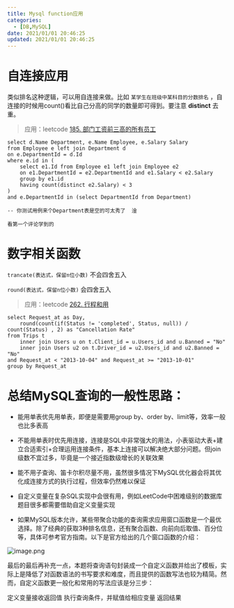 ```yaml
---
title: Mysql function应用
categories:
  - [DB,MySQL]
date: 2021/01/01 20:46:25
updated: 2021/01/01 20:46:25
---
```




# 自连接应用

类似排名这种逻辑，可以用自连接来做。比如   `某学生在班级中某科目的分数排名`   ，自连接的时候用count()看比自己分高的同学的数量即可得到。要注意   **distinct** 去重。

> 应用：leetcode [185. 部门工资前三高的所有员工](https://leetcode-cn.com/problems/department-top-three-salaries/)

```mysql
select d.Name Department, e.Name Employee, e.Salary Salary
from Employee e left join Department d
on e.DepartmentId = d.Id
where e.id in (
    select e1.Id from Employee e1 left join Employee e2 
    on e1.DepartmentId = e2.DepartmentId and e1.Salary < e2.Salary
    group by e1.id
    having count(distinct e2.Salary) < 3
)
and e.DepartmentId in (select DepartmentId from Department)

-- 你测试用例来个Department表是空的可太秀了  淦
```

`看第一个评论学到的`



# 数字相关函数

`trancate(表达式，保留n位小数)`    不会四舍五入

`round(表达式，保留n位小数)`    会四舍五入

> 应用：leetcode [262. 行程和用](https://leetcode-cn.com/problems/trips-and-users/)

```mysql
select Request_at as Day, 
	round(count(if(Status != 'completed', Status, null)) / count(Status) , 2) as "Cancellation Rate"
from Trips t
	inner join Users u on t.Client_id = u.Users_id and u.Banned = "No"
	inner join Users u2 on t.Driver_id = u2.Users_id and u2.Banned = "No"
and Request_at < "2013-10-04" and Request_at >= "2013-10-01"
group by Request_at
```





# 总结MySQL查询的一般性思路：

- 能用单表优先用单表，即便是需要用group by、order by、limit等，效率一般也比多表高

- 不能用单表时优先用连接，连接是SQL中非常强大的用法，小表驱动大表+建立合适索引+合理运用连接条件，基本上连接可以解决绝大部分问题。但join级数不宜过多，毕竟是一个接近指数级增长的关联效果

- 能不用子查询、笛卡尔积尽量不用，虽然很多情况下MySQL优化器会将其优化成连接方式的执行过程，但效率仍然难以保证

- 自定义变量在复杂SQL实现中会很有用，例如LeetCode中困难级别的数据库题目很多都需要借助自定义变量实现

- 如果MySQL版本允许，某些带聚合功能的查询需求应用窗口函数是一个最优选择。除了经典的获取3种排名信息，还有聚合函数、向前向后取值、百分位等，具体可参考官方指南。以下是官方给出的几个窗口函数的介绍：

![image.png](mysql8.0-window%20functions.png)


最后的最后再补充一点，本题将查询语句封装成一个自定义函数并给出了模板，实际上是降低了对函数语法的书写要求和难度，而且提供的函数写法也较为精简。然而，自定义函数更一般化和常用的写法应该是分三步：

定义变量接收返回值
执行查询条件，并赋值给相应变量
返回结果